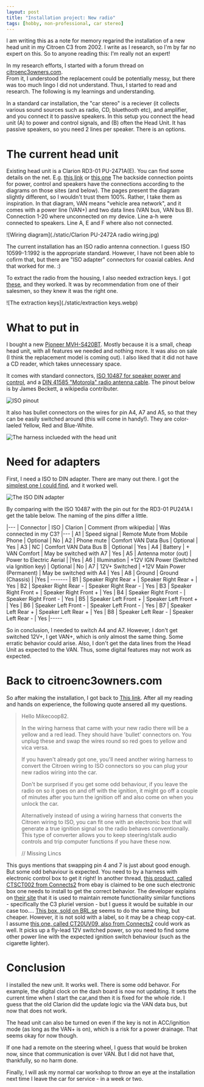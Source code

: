 ```yaml
---
layout: post
title: "Installation project: New radio"
tags: [hobby, non-professional, car stereo]
---
```


I am writing this as a note for memory regarind the installation of a new head unit in my Citroen C3 from 2002.
I write as I research, so I'm by far no expert on this. So to anyone reading this: I'm really not an expert!

In my research efforts, I started with a forum thread on [citroenc3owners.com](https://citroenc3owners.com/questions-about-audio-ice-in-a-citroen-c3-f9/pins-4-7-for-stereo-t1431.html).  
From it, I understood the replacement could be potentially messy, but there was too much lingo I did not understand. 
Thus, I started to read and research. The following is my learnings and understanding.

In a standard car installation, the "car stereo" is a reciever (it collects various sound sources such as radio, CD, bluethooth etc), and amplifier, and you connect it to passive speakers. In this setup you connect the head unit (A) to power and control signals, and (B) often the Head Unit. It has passive speakers, so you need 2 lines per speaker. There is an options.

# The current head unit

Existing head unit is a Clarion RD3-01 PU-2471A(E).
You can find some details on the net. 
E.g. [this link](http://www.c5club.cz/files/pdf/rd3pinout.pdf) or [this one](http://www.tehnomagazin.com/Auto-radio-car-connector/CITROEN-Car-Radio-Wiring-Connector.htm) 
The backside connection points for power, control and speakers have the connections according to the diagrams on those sites (and below). The pages present the  diagram slightly different, so I wouldn't trust them 100%. Rather, I take them as inspiration. In that diagram, VAN means "vehicle area network", and it comes with a power line (VAN+) and two data lines (VAN bus, VAN bus B). Connection 1-20 where unconnected on my device. Line a-h were connected to speakers. Line A, E and F where also not connected.

![Wiring diagram](./static/Clarion PU-2472A radio wiring.jpg)

The current installation has an ISO radio antenna connection. I guess ISO 10599-1:1992 is the appropriate standard. However, I have not been able to cofirm that, but there are "ISO adapter" connectors for coaxial cables. And that worked for me. :)

To extract the radio from the housing, I also needed extraction keys. I got [these](https://www.brl.se/sv/artiklar/universal-urtagningsnycklar.html), and they worked. It was by recommendation from one of their salesmen, so they knew it was the right one. 

![The extraction keys](./static/extraction keys.webp)

# What to put in

I bought a new [Pioneer MVH-S420BT](https://www.pioneer-car.eu/eur/products/mvh-s420bt/specifications). Mostly  because it is a small, cheap head unit, with all features we needed and nothing more. It was also on sale (I think the replacement model is coming out). I also liked that it did not have a CD reader, which takes unnecessary space.

It comes with standard connectors, [ISO 10487 for speaker power and control](https://en.wikipedia.org/wiki/Connectors_for_car_audio#ISO_10487_Harness_Adapter), and a [DIN 41585 "Motorola" radio antenna cable](https://en.wikipedia.org/wiki/Motorola_connector). The pinout below is by James Beckett, a wikipedia contributer.

![ISO pinout](./static/ISO_10487_connector_pinout.png)

It also has bullet connectors on the wires for pin A4, A7 and A5, so that they can be easily switched around (this will come in handy!). They are color-laeled Yellow, Red and Blue-White.

![The harness inclueded with the head unit](./static/harness.jpg)

# Need for adapters

First, I need a ISO to DIN adapter. There are many out there. I got the [simplest one I could find](https://www.kjell.com/se/produkter/el-verktyg/biltillbehor/billjud/radioantenn/antennadapter-din-hane-till-iso-hona-p39453), and it worked well.

![The ISO DIN adapter](./static/iso_din.webp)

By comparing with the ISO 10487 with the pin out for the RD3-01 PU241A I get the table below. 
The naming of the pins differ  a little.

|---
| Connector | ISO | Clarion | Comment (from wikipedia) | Was connected in my C3?
|---
| A1 | Speed signal  | Remote Mute from Mobile Phone | Optional | No
| A2 | Phone mute  | Comfort VAN Data Bus | Optional | Yes
| A3 | NC  | Comfort VAN Data Bus B | Optional | Yes 
| A4 | Battery  | + VAN Comfort | May be switched with A7 | Yes
| A5 | Antenna motor (out)  | Power to Electric Aerial | |Yes
| A6 | Illumination  | +12V IGN Power (Switched via Ignition key) | Optional | No
| A7 | 12V+ Switched  | +12V Main Power (Permanent) | May be switched with A4 | Yes
| A8 | Ground  | Ground (Chassis) |  |Yes
| -------
| B1 | Speaker Right Rear +  | Speaker Right Rear + | Yes
| B2 | Speaker Right Rear -  | Speaker Right Rear - | Yes
| B3 | Speaker Right Front +  | Speaker Right Front + | Yes
| B4 | Speaker Right Front -  | Speaker Right Front - | Yes
| B5 | Speaker Left Front +  | Speaker Left Front + | Yes
| B6 | Speaker Left Front -  | Speaker Left Front - | Yes
| B7 | Speaker Left Rear +  | Speaker Left Rear + | Yes
| B8 | Speaker Left Rear -  | Speaker Left Rear - | Yes
|-----

So in conclusion, I needed to switch A4 and A7. However, I don't get switched 12V+, I get VAN+, which is only almost the same thing. 
Some erratic behavior could arise.
Also, I don't get the data lines from the Head Unit as expected to the VAN. Thus, some digital features may not work as expected.


# Back to citroenc3owners.com

So after making the installation, I got back to [This link](https://citroenc3owners.com/questions-about-audio-ice-in-a-citroen-c3-f9/pins-4-7-for-stereo-t1431.html). 
After all my reading and hands on experience, the following quote ansered all my questions.

> Hello Mikecoop82.
>
>In the wiring harness that came with your new radio there will be a yellow and a red lead. They should have 'bullet' connectors on. You unplug these and swap the wires round so red goes to yellow and vica versa.
>
>If you haven't already got one, you'll need another wiring harness to convert the Citroen wiring to ISO connectors so you can plug your new radios wiring into the car.
>
>Don't be surprised if you get some odd behaviour, if you leave the radio on so it goes on and off with the ignition, it might go off a couple of minutes after you turn the ignition off and also come on when you unlock the car.
>
>Alternatively instead of using a wiring harness that converts the Citroen wiring to ISO, you can fit one with an electronic box that will generate a true ignition signal so the radio behaves conventionally. This type of converter allows you to keep steering/stalk audio controls and trip computer functions if you have these now.
> 
> // Missing Lincs

This guys mentions that swapping pin 4 and 7 is just about good enough. But some odd behaviour is expected. You need to by a harness with electronic control box to get it right! In another thread, [this product, called CTSCT002 from Connects2](https://www.ebay.co.uk/itm/CD-Steering-Control-Adaptor-Lead-Radio-Removal-Tools-For-Citroen-C3-2002-2005/372260402283?epid=2288277481&hash=item56ac72f46b:g:2JAAAOSwXBVaulDC) from ebay is claimed to be one such electronic box one needs to install to get the correct behavior. The developer explains on [their site](https://connects2.com/Product/ProductItem/CTSCT002) that it is used to maintain remote functionality similar functions - specifically the C3 pluriel version - but I guess it would be suitable in our case too.... [This box, sold on BRL.se](https://www.brl.se/sv/artiklar/citroen-rattstyrningskablage-8-vags-iso.html) seems to do the same thing, but cheaper. However, it is not sold with a label, so it may be a cheap copy-cat. I assume [this one, called CT20UV09, also from Connects2](https://www.halfords.com/technology/car-audio/stereo-fittings/peugeot%2Fcitroen-iso-harness-adaptor-and-fly-lead-ct20uv09-580040.html) could work as well. It picks up a fly-lead 12V switched power, so you need to find some other power line with the expected ignition switch behaviour (such as the cigarette lighter).


# Conclusion
I installed the new unit. It works well. There is some odd behavor. For example, the digital clock on the dash board is now not updating. It sets the current time when I start the car,and then it is fixed for the whole ride. I guess that the old Clarion did the update logic via the VAN data bus, but now that does not work.

The head unit can also be turned on even if the key is not in ACC/ignition mode (as long as the VAN+ is on), which is a risk for a power drainage. That seems okay for now though. 

If one had a remote on the steering wheel, I guess that would be broken now, since that communication is over VAN. But I did not have that, thankfully, so no harm done.

Finally, I will ask my normal car workshop to throw an eye at the installation next time I leave the car for service - in a week or two.